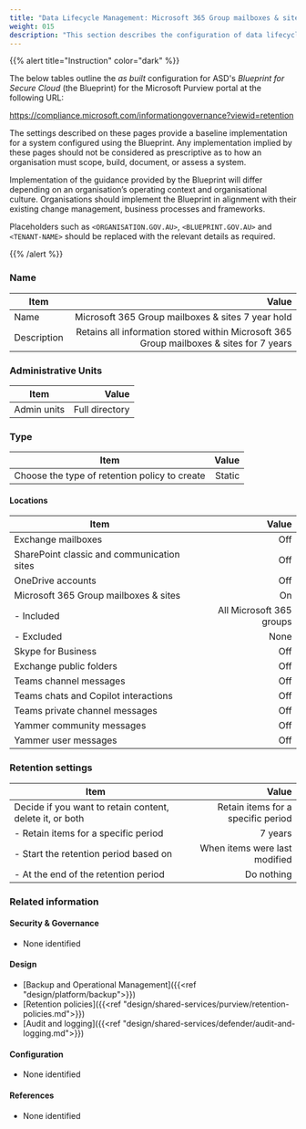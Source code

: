 ```yaml
---
title: "Data Lifecycle Management: Microsoft 365 Group mailboxes & site 7 year hold"
weight: 015
description: "This section describes the configuration of data lifecycle management retention policies within Microsoft Purview associated with systems built according to the guidance provided by ASD's Blueprint for Secure Cloud."
---
```


{{% alert title="Instruction" color="dark" %}}
 
The below tables outline the *as built* configuration for ASD's *Blueprint for Secure Cloud* (the Blueprint) for the Microsoft Purview portal at the following URL: 
 
https://compliance.microsoft.com/informationgovernance?viewid=retention
 
The settings described on these pages provide a baseline implementation for a system configured using the Blueprint. Any implementation implied by these pages should not be considered as prescriptive as to how an organisation must scope, build, document, or assess a system.

Implementation of the guidance provided by the Blueprint will differ depending on an organisation’s operating context and organisational culture. Organisations should implement the Blueprint in alignment with their existing change management, business processes and frameworks.

Placeholders such as `<ORGANISATION.GOV.AU>`, `<BLUEPRINT.GOV.AU>` and `<TENANT-NAME>` should be replaced with the relevant details as required.
 
{{% /alert %}}

### Name

| Item        |                                                                                   Value |
| ----------- | --------------------------------------------------------------------------------------: |
| Name        |                                       Microsoft 365 Group mailboxes & sites 7 year hold |
| Description | Retains all information stored within Microsoft 365 Group mailboxes & sites for 7 years |

### Administrative Units

| Item        |          Value |
| ----------- | -------------: |
| Admin units | Full directory |

### Type 

| Item                                          |  Value |
| --------------------------------------------- | -----: |
| Choose the type of retention policy to create | Static |

#### Locations

| Item                                       |                    Value |
| ------------------------------------------ | -----------------------: |
| Exchange mailboxes                         |                      Off |
| SharePoint classic and communication sites |                      Off |
| OneDrive accounts                          |                      Off |
| Microsoft 365 Group mailboxes & sites      |                       On |
| - Included                                 | All Microsoft 365 groups |
| - Excluded                                 |                     None |
| Skype for Business                         |                      Off |
| Exchange public folders                    |                      Off |
| Teams channel messages                     |                      Off |
| Teams chats and Copilot interactions       |                      Off |
| Teams private channel messages             |                      Off |
| Yammer community messages                  |                      Off |
| Yammer user messages                       |                      Off |

### Retention settings

| Item                                                     |                              Value |
| -------------------------------------------------------- | ---------------------------------: |
| Decide if you want to retain content, delete it, or both | Retain items for a specific period |
| - Retain items for a specific period                     |                            7 years |
| - Start the retention period based on                    |      When items were last modified |
| - At the end of the retention period                     |                         Do nothing |

### Related information

#### Security & Governance

* None identified
  
#### Design

* [Backup and Operational Management]({{<ref "design/platform/backup">}})
* [Retention policies]({{<ref "design/shared-services/purview/retention-policies.md">}})
* [Audit and logging]({{<ref "design/shared-services/defender/audit-and-logging.md">}})
  
#### Configuration

* None identified

#### References

* None identified